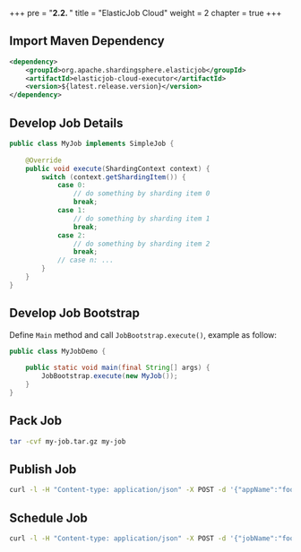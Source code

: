 +++
pre = "<b>2.2. </b>"
title = "ElasticJob Cloud"
weight = 2
chapter = true
+++

## Import Maven Dependency

```xml
<dependency>
    <groupId>org.apache.shardingsphere.elasticjob</groupId>
    <artifactId>elasticjob-cloud-executor</artifactId>
    <version>${latest.release.version}</version>
</dependency>
```

## Develop Job Details

```java
public class MyJob implements SimpleJob {
    
    @Override
    public void execute(ShardingContext context) {
        switch (context.getShardingItem()) {
            case 0: 
                // do something by sharding item 0
                break;
            case 1: 
                // do something by sharding item 1
                break;
            case 2: 
                // do something by sharding item 2
                break;
            // case n: ...
        }
    }
}
```

## Develop Job Bootstrap

Define `Main` method and call `JobBootstrap.execute()`, example as follow:

```java
public class MyJobDemo {
    
    public static void main(final String[] args) {
        JobBootstrap.execute(new MyJob());
    }
}
```

## Pack Job

```bash
tar -cvf my-job.tar.gz my-job
```

## Publish Job

```bash
curl -l -H "Content-type: application/json" -X POST -d '{"appName":"foo_app","appURL":"http://app_host:8080/my-job.tar.gz","cpuCount":0.1,"memoryMB":64.0,"bootstrapScript":"bin/start.sh","appCacheEnable":true,"eventTraceSamplingCount":0}' http://elasticjob_cloud_host:8899/api/app
```

## Schedule Job

```bash
curl -l -H "Content-type: application/json" -X POST -d '{"jobName":"foo_job","appName":"foo_app","jobExecutionType":"TRANSIENT","cron":"0/5 * * * * ?","shardingTotalCount":3,"cpuCount":0.1,"memoryMB":64.0}' http://elasticjob_cloud_host:8899/api/job/register
```
